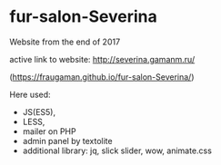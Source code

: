 # fur-salon-Severina
Website from the end of 2017

active link to website: http://severina.gamanm.ru/

(https://fraugaman.github.io/fur-salon-Severina/)

Here used:
- JS(ES5),
- LESS,
- mailer on PHP
- admin panel by textolite
- additional library: jq, slick slider, wow, animate.css
